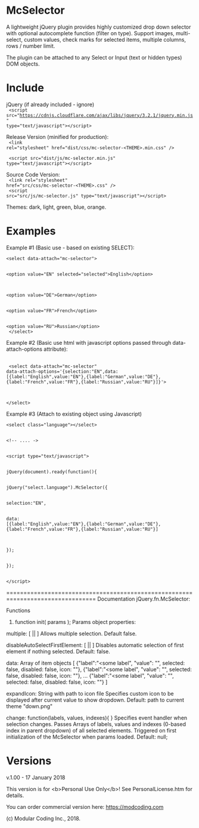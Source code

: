 McSelector 
================================================================================

A lightweight jQuery plugin provides highly customized drop down selector with
optional autocomplete function (filter on type). Support images, multi-select,
custom values, check marks for selected items, multiple columns, rows / number limit.

The plugin can be attached to any Select or Input (text or hidden types) DOM
objects.

Include
================================================================================

jQuery (if already included - ignore)
<br/>
<code>
&lt;script src=&quot;https://cdnjs.cloudflare.com/ajax/libs/jquery/3.2.1/jquery.min.js&quot; type=&quot;text/javascript&quot;&gt;&lt;/script&gt;
</code>

Release Version (minified for production):
<br/>
<code>
&lt;link rel=&quot;stylesheet&quot; href=&quot;dist/css/mc-selector-&lt;THEME&gt;.min.css&quot; /&gt;
<br/>
&lt;script src=&quot;dist/js/mc-selector.min.js&quot; type=&quot;text/javascript&quot;&gt;&lt;/script&gt;
</code>

Source Code Version:
<br/>
<code>
&lt;link rel=&quot;stylesheet&quot; href=&quot;src/css/mc-selector-&lt;THEME&gt;.css&quot; /&gt;
<br/>
&lt;script src=&quot;src/js/mc-selector.js&quot; type=&quot;text/javascript&quot;&gt;&lt;/script&gt;
</code>

Themes: dark, light, green, blue, orange.

Examples
================================================================================


Example #1 (Basic use - based on existing SELECT):
<br/>
<code>
    &lt;select data-attach=&quot;mc-selector&quot;&gt;
<br/>    
    &lt;option value=&quot;EN&quot; selected=&quot;selected&quot;&gt;English&lt;/option&gt;
<br/>    
    &lt;option value=&quot;DE&quot;&gt;German&lt;/option&gt;
<br/>    
    &lt;option value=&quot;FR&quot;&gt;French&lt;/option&gt;
<br/>    
    &lt;option value=&quot;RU&quot;&gt;Russian&lt;/option&gt;
<br/>
    &lt;/select&gt;
</code>


Example #2 (Basic use html with javascript options passed through data-attach-options attribute):

<br/><code>
  &lt;select data-attach=&quot;mc-selector&quot; data-attach-options='{selection:&quot;EN&quot;,data:[{label:&quot;English&quot;,value:&quot;EN&quot;},{label:&quot;German&quot;,value:&quot;DE&quot;},{label:&quot;French&quot;,value:&quot;FR&quot;},{label:&quot;Russian&quot;,value:&quot;RU&quot;}]}'&gt;
<br/>  
  &lt;/select&gt;
</code>  


Example #3 (Attach to existing object using Javascript)
<br/>
<code>
  &lt;select class=&quot;language&quot;&gt;&lt;/select&gt;
<br/>  
  &lt;!-- .... -&gt;
<br/>  
  &lt;script type=&quot;text/javascript&quot;&gt;
<br/>  
    jQuery(document).ready(function(){
<br/>    
      jQuery(&quot;select.language&quot;).McSelector({
<br/>      
        selection:&quot;EN&quot;,
<br/>        
        data: [{label:&quot;English&quot;,value:&quot;EN&quot;},{label:&quot;German&quot;,value:&quot;DE&quot;},{label:&quot;French&quot;,value:&quot;FR&quot;},{label:&quot;Russian&quot;,value:&quot;RU&quot;}]
<br/>        
      });
<br/>      
    });
<br/>    
  &lt;/script&gt;
</code>

================================================================================
Documentation
jQuery.fn.McSelector:

Functions
1) function init( params );
Params object properties:

multiple: [<true> || <false>]
Allows multiple selection. 
Default false.

disableAutoSelectFirstElement: [<true> || <false>]
Disables automatic selection of first element if nothing selected. 
Default: false.

data: Array of item objects
[
{"label":"<some label", "value": "<some value>", selected: false, disabled: false, icon: ""},
{"label":"<some label", "value": "<some value>", selected: false, disabled: false, icon: ""},
...
{"label":"<some label", "value": "<some value>", selected: false, disabled: false, icon: ""}
]

expandIcon: String with path to icon file
Specifies custom icon to be displayed after current value to show dropdown.
Default: path to current theme "down.png"

change: function(labels, values, indexes){
}
Specifies event handler when selection changes.
Passes Arrays of labels, values and indexes (0-based index in parent dropdown) of all selected elements. 
Triggered on first initialization of the McSelector when params loaded.
Default: null;

Versions
================================================================================

v.1.00 - 17 January 2018

This version is for &lt;b&gt;Personal Use Only&lt;/b&gt;! 
See PersonalLicense.htm for details.

You can order commercial version here:
https://modcoding.com

(c) Modular Coding Inc., 2018.